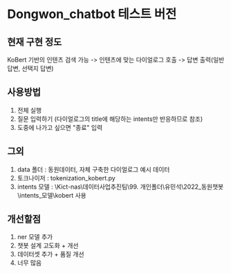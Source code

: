 # Dongwon_chatbot 테스트 버전

## 현재 구현 정도
KoBert 기반의 인텐츠 검색 가능
-> 인텐츠에 맞는 다이얼로그 호출
-> 답변 출력(일반 답변, 선택지 답변)

## 사용방법
1. 전체 실행
2. 질문 입력하기 (다이얼로그의 title에 해당하는 intents만 반응하므로 참조)
3. 도중에 나가고 싶으면 "종료" 입력

## 그외

1. data 폴더 : 동원데이터, 자체 구축한 다이얼로그 예시 데이터
2. 토크나이저 : tokenization_kobert.py  
3. intents 모델 : \\Kict-nas\데이터사업추진팀\99. 개인폴더\유민석\2022_동원챗봇\intents_모델\kobert 사용

## 개선할점

1. ner 모델 추가
2. 챗봇 설계 고도화 + 개선
3. 데이터셋 추가 + 품질 개선
4. 너무 많음
